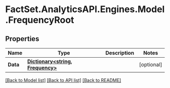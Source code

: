 # FactSet.AnalyticsAPI.Engines.Model.FrequencyRoot

## Properties

Name | Type | Description | Notes
------------ | ------------- | ------------- | -------------
**Data** | [**Dictionary&lt;string, Frequency&gt;**](Frequency.md) |  | [optional] 

[[Back to Model list]](../README.md#documentation-for-models) [[Back to API list]](../README.md#documentation-for-api-endpoints) [[Back to README]](../README.md)

